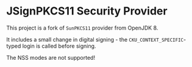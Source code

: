 # JSignPKCS11 Security Provider

This project is a fork of `SunPKCS11` provider from OpenJDK 8.

It includes a small change in digital signing - the `CKU_CONTEXT_SPECIFIC`-typed login is called before signing.

The NSS modes are not supported!
